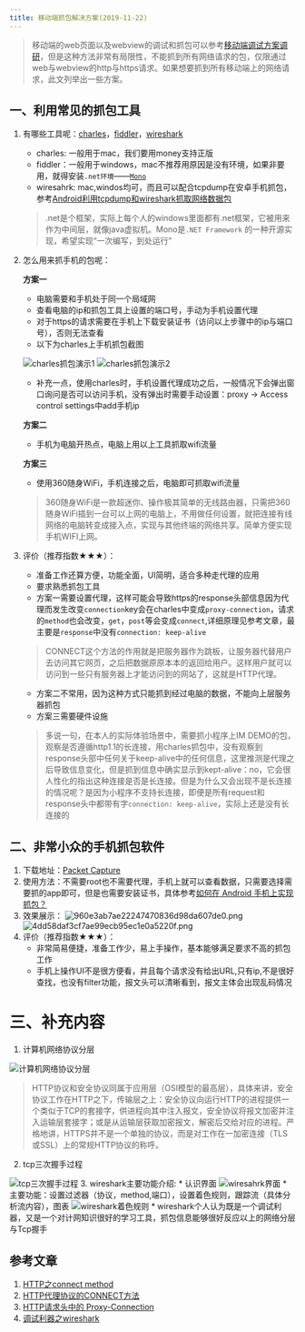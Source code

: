 ```yaml
---
title: 移动端抓包解决方案(2019-11-22)
---
```


> 移动端的web页面以及webview的调试和抓包可以参考[移动端调试方案调研](http://qm36mmz.xyz/2019/11/22/%E7%A7%BB%E5%8A%A8%E7%AB%AF%E8%B0%83%E8%AF%95%E8%A7%A3%E5%86%B3%E6%96%B9%E6%A1%88/)，但是这种方法非常有局限性，不能抓到所有网络请求的包，仅限通过web与webview的http与https请求。如果想要抓到所有移动端上的网络请求，此文列举出一些方案。

## 一、利用常见的抓包工具
1. 有哪些工具呢：[charles](https://www.charlesproxy.com/)，[fiddler](https://www.telerik.com/fiddler)，[wireshark](https://www.wireshark.org/download.html)
    * charles: 一般用于mac，我们要用money支持正版
    * fiddler：一般用于windows，mac不推荐用原因是没有环境，如果非要用，就得安装`.net环境`——[`Mono`](http://www.mono-project.com/) 
    * wiresahrk: mac,windos均可，而且可以配合tcpdump在安卓手机抓包，参考[Android利用tcpdump和wireshark抓取网络数据包](https://www.trinea.cn/android/tcpdump_wireshark/)
    
    > .net是个框架，实际上每个人的windows里面都有.net框架，它被用来作为中间层，就像java虚拟机。Mono是`.NET Framework` 的一种开源实现，希望实现“一次编写，到处运行”

2. 怎么用来抓手机的包呢：
    
    **方案一**
    * 电脑需要和手机处于同一个局域网
    * 查看电脑的ip和抓包工具上设置的端口号，手动为手机设置代理
    * 对于https的请求需要在手机上下载安装证书（访问以上步骤中的ip与端口号），否则无法查看
    * 以下为charles上手机抓包截图
    
    ![charles抓包演示1](http://ww1.sinaimg.cn/large/006XqmrNgy1g94r1vnw6oj31e012w460.jpg)
    ![charles抓包演示2](http://ww1.sinaimg.cn/large/006XqmrNgy1g94ra31szhj31e80lg421.jpg)
    * 补充一点，使用charles时，手机设置代理成功之后，一般情况下会弹出窗口询问是否可以访问手机，没有弹出时需要手动设置：proxy -> Access control settings中add手机ip
    
    **方案二**
    * 手机为电脑开热点，电脑上用以上工具抓取wifi流量
    
    **方案三**
    * 使用360随身WiFi，手机连接之后，电脑即可抓取wifi流量
    
    > 360随身WiFi是一款超迷你、操作极其简单的无线路由器，只需把360随身WiFi插到一台可以上网的电脑上，不用做任何设置，就把连接有线网络的电脑转变成接入点，实现与其他终端的网络共享。简单方便实现手机WIFI上网。
3. 评价（推荐指数★★★）：
    * 准备工作还算方便，功能全面，UI简明，适合多种走代理的应用
    * 要求熟悉抓包工具
    * 方案一需要设置代理，这样可能会导致https的response头部信息因为代理而发生改变`connection`key会在charles中变成`proxy-connection`，请求的`method`也会改变，`get`，`post`等会变成`connect`,详细原理见参考文章，最主要是`response`中没有`connection: keep-alive`
    > CONNECT这个方法的作用就是把服务器作为跳板，让服务器代替用户去访问其它网页，之后把数据原原本本的返回给用户。这样用户就可以访问到一些只有服务器上才能访问到的网站了，这就是HTTP代理。
    
    * 方案二不常用，因为这种方式只能抓到经过电脑的数据，不能向上层服务器抓包
    * 方案三需要硬件设施
    > 多说一句，在本人的实际体验场景中，需要抓小程序上IM DEMO的包，观察是否遵循http1.1的长连接，用charles抓包中，没有观察到response头部中任何关于keep-alive中的任何信息，这里推测是代理之后导致信息变化，但是抓到信息中确实显示到kept-alive：no，它会很人性化的指出这种连接是否是长连接。但是为什么又会出现不是长连接的情况呢？是因为小程序不支持长连接，即便是所有request和response头中都带有字`connection: keep-alive`，实际上还是没有长连接的

## 二、非常小众的手机抓包软件
1. 下载地址：[Packet Capture](https://www.coolapk.com/apk/app.greyshirts.sslcapture)
2. 使用方法：不需要root也不需要代理，手机上就可以查看数据，只需要选择需要抓的app即可，但是也需要安装证书，具体参考[如何在 Android 手机上实现抓包？](https://www.zhihu.com/question/20467503/answer/88216157)
3. 效果展示：
    ![960e3ab7ae22247470836d98da607de0.png](http://ww1.sinaimg.cn/large/006XqmrNgy1g94rj6ilr7j30u01hcqei.jpg)
    ![4dd58daf3cf7ae99ecb95ec1e0a5220f.png](http://ww1.sinaimg.cn/large/006XqmrNgy1g94rg54s9fj30u01hcwxi.jpg)
4. 评价（推荐指数★★★）：
    * 非常简易便捷，准备工作少，易上手操作，基本能够满足要求不高的抓包工作
    * 手机上操作UI不是很方便看，并且每个请求没有给出URL,只有ip,不是很好查找，也没有filter功能，报文头可以清晰看到，报文主体会出现乱码情况

# 三、补充内容
1. 计算机网络协议分层

![计算机网络协议分层](http://ww1.sinaimg.cn/large/006XqmrNgy1g96m9tj7j5j30gw0attck.jpg)
> HTTP协议和安全协议同属于应用层（OSI模型的最高层），具体来讲，安全协议工作在HTTP之下，传输层之上：安全协议向运行HTTP的进程提供一个类似于TCP的套接字，供进程向其中注入报文，安全协议将报文加密并注入运输层套接字；或是从运输层获取加密报文，解密后交给对应的进程。严格地讲，HTTPS并不是一个单独的协议，而是对工作在一加密连接（TLS或SSL）上的常规HTTP协议的称呼。
2. tcp三次握手过程

![tcp三次握手过程](http://ww1.sinaimg.cn/large/006XqmrNgy1g95ucwde9rj30ln0ch76t.jpg)
3. wireshark主要功能介绍:
    * 认识界面
    ![wiresahrk界面](http://ww1.sinaimg.cn/large/006XqmrNgy1g95u4w6v1jj30xc0f1767.jpg)
    * 主要功能：设置过滤器（协议，method,端口），设置着色规则，跟踪流（具体分析流内容），图表
    ![wireshark着色规则](http://ww1.sinaimg.cn/large/006XqmrNgy1g95uak9yidj315m0mumzx.jpg)
    * wireshark个人认为既是一个调试利器，又是一个对计网知识很好的学习工具，抓包信息能够很好反应以上的网络分层与Tcp握手

## 参考文章
1. [HTTP之connect method](https://www.jianshu.com/p/54357cdd4736)
2. [HTTP代理协议的CONNECT方法](https://www.cnblogs.com/xyl1932432873/p/7735866.html)
3. [HTTP请求头中的 Proxy-Connection](https://www.jianshu.com/p/ffc02a36b87e)
4. [调试利器之wireshark](https://www.bo56.com/%e8%b0%83%e8%af%95%e5%88%a9%e5%99%a8%e4%b9%8bwireshark/#comments)